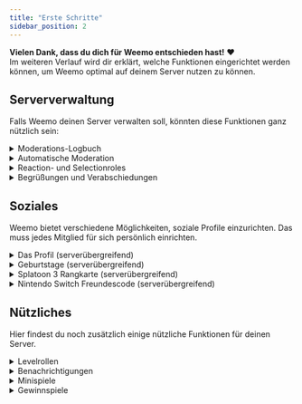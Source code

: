 ```yaml
---
title: "Erste Schritte"
sidebar_position: 2
---
```


**Vielen Dank, dass du dich für Weemo entschieden hast!** :heart: <br />
Im weiteren Verlauf wird dir erklärt, welche Funktionen eingerichtet werden können, um Weemo optimal auf deinem Server nutzen zu können.

Serververwaltung
--------------
Falls Weemo deinen Server verwalten soll, könnten diese Funktionen ganz nützlich sein:

<details>
  <summary>Moderations-Logbuch</summary>

    Weemo kann bestimmte Aktionen in einem Textkanal festhalten. Erstelle dazu einen Kanal, der am besten nur für Logs da ist. 
    Nutze dann `/modlog settings`, um Aktionen zu de-/aktivieren.

</details>

<details>
  <summary>Automatische Moderation</summary>

    Weemo kann deinen Moderatoren Abhilfe schaffen und deinen Server automatisch moderieren. <br />
    Nutze `/automod settings`, um den AutoMod zu de-/aktivieren, sowohl als auch bestimmte Module zu de-/aktivieren.

</details>

<details>
  <summary>Reaction- und Selectionroles</summary>

    Egal ob mit Reaktionen oder über ein Menü: Weemo kann Rollen verteilen, wo Mitglieder beispielsweise ihre eigene Rollenfarbe auswählen können. <br />

    Für Reaktionen: `/reactionroles` <br />
    Für Menüs: `/selectionroles`

</details>

<details>
  <summary>Begrüßungen und Verabschiedungen</summary>

    Um neue Mitglieder zu begrüßen oder alte zu verabschieden, kannst du `/joinmessage` & `/leavemessage` benutzen und nach deinen Wünschen anpassen.
    Möchtest du neuen Mitgliedern beim Betritt eine Rolle geben, kannst du `/joinrole` benutzen.

</details>

Soziales
--------------
Weemo bietet verschiedene Möglichkeiten, soziale Profile einzurichten. Das muss jedes Mitglied für sich persönlich einrichten.

<details>
  <summary>Das Profil (serverübergreifend)</summary>

    In deinem Profil kannst du allgemeine Informationen über dich einsehen.
    Stelle deine eigene Biografie ein oder setze dir einen Banner, um deinem Profil eine eigene Note zu verpassen. <br />
    
    Du findest alle Befehle mit `/profile`.

</details>

<details>
  <summary>Geburtstage (serverübergreifend)</summary>

    Du kannst deinen Geburtstag mit `/birthday set` setzen und dann mit `/birthday list` Geburtstage anderer Mitglieder auf deinem Server einsehen. <br />

    **Dein Geburtstag wird serverübergreifend gespeichert, aber kann nur auf den Servern eingesehen werden, die du mit Weemo teilst.**

</details>

<details>
  <summary>Splatoon 3 Rangkarte (serverübergreifend)</summary>

    In deiner Splatoon 3 Rangkarte kannst du dein aktuelles Level, Rang und mehr einstellen.
    Mit über 45 Hintergründen findest du bestimmt auch einen, der zu dir passt.
    
    Du findest alle Befehle mit `/card`.
</details>

<details>
  <summary>Nintendo Switch Freundescode (serverübergreifend)</summary>

    Mit `/fc` kannst du deinen Freundescode speichern, aufrufen oder löschen.

</details>

Nützliches
--------------
Hier findest du noch zusätzlich einige nützliche Funktionen für deinen Server.

<details>
  <summary>Levelrollen</summary>

    Belohne deine aktiven Mitglieder mit Rollen. Gebe ``/leveledroles`` auf deinem Server ein, um Levelrollen einzurichten.

</details>


<details>
  <summary>Benachrichtigungen</summary>

    Vielleicht nutzt du Weemo für deinen Community-Server, um deine Twitch-Streams oder YouTube-Videos zu bewerben.
    Mit `/youtube` oder `/twitch` kannst du Kanäle hinzufügen, um immer die aktuellsten Videos und Streams auf deinem Server zu erhalten.

</details>

<details>
  <summary>Minispiele</summary>

    Weemo hat eine Reihe an Minispielen, bei denen einige eine Einrichtung benötigen, um zu funktionieren. Das schließt folgende Spiele ein:
    - Emojiquiz (`/emojiquiz`)
    - GuessTheNumber (`/guessthenumber`)
    - Antonymquiz (`/antonymquiz`)
    - Counting (`/counting`)

    Meist muss hier ein Kanal erstellt & konfiguriert werden und folgende Berechtigungen gesetzt werden, um optimal zu funktionieren:
    - Nachrichten senden
    - Nachrichten verwalten
    - Nachrichtenverlauf einsehen
    - Links einbetten
    - Reaktionen hinzufügen

    Die restlichen Minispiele findest du in der **Spiele**-Kategorie mit `/help`.
</details>

<details>
  <summary>Gewinnspiele</summary>

    Weemo kann Gewinnspiele auf deinem Server erstellen. Mit `/giveaway` kannst du Gewinnspiele mit bis zu 50 Gewinnern erstellen.
</details>